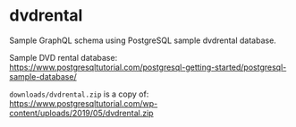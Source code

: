 # dvdrental
Sample GraphQL schema using PostgreSQL sample dvdrental database.

Sample DVD rental database: https://www.postgresqltutorial.com/postgresql-getting-started/postgresql-sample-database/

`downloads/dvdrental.zip` is a copy of: https://www.postgresqltutorial.com/wp-content/uploads/2019/05/dvdrental.zip
